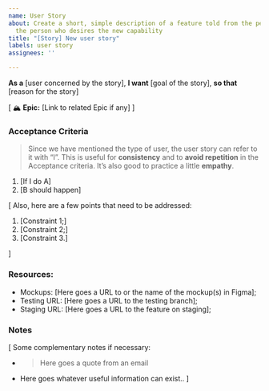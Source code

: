 ```yaml
---
name: User Story
about: Create a short, simple description of a feature told from the perspective of
  the person who desires the new capability
title: "[Story] New user story"
labels: user story
assignees: ''

---
```


**As a** [user concerned by the story],
**I want** [goal of the story],
**so that** [reason for the story]

[
🏔 **Epic:** [Link to related Epic if any]
]

### Acceptance Criteria
> Since we have mentioned the type of user, the user story can refer to it with “I”. This is useful for **consistency** and to **avoid repetition** in the Acceptance criteria. It’s also good to practice a little **empathy**.

1. [If I do A]
1. [B should happen]

[
Also, here are a few points that need to be addressed:

1. [Constraint 1;]
1. [Constraint 2;]
1. [Constraint 3.]

]

### Resources:

* Mockups: [Here goes a URL to or the name of the mockup(s) in Figma];
* Testing URL: [Here goes a URL to the testing branch];
* Staging URL: [Here goes a URL to the feature on staging];


### Notes

[
Some complementary notes if necessary:

* > Here goes a quote from an email
* Here goes whatever useful information can exist..
]
